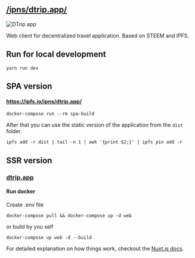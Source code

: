 ## [/ipns/dtrip.app/](https://ipfs.io/ipns/dtrip.app)

![DTrip app](https://imgur.com/download/gMUtR4O)


Web client for decentralized travel application. Based on STEEM and IPFS.
 
## Run for local development
```yarn run dev```

## SPA version
#### https://ipfs.io/ipns/dtrip.app/
```
docker-compose run --rm spa-build
```
After that you can use the static version of the application from the ```dist``` folder.
```
ipfs add -r dist | tail -n 1 | awk '{print $2;}' | ipfs pin add -r
```

## SSR version
### [dtrip.app](https://dtrip.app)
#### Run docker
Create .env file
```
docker-compose pull && docker-compose up -d web
```

or build by you self

```
docker-compose up web -d --build
```

For detailed explanation on how things work, checkout the [Nuxt.js docs](https://github.com/nuxt/nuxt.js).
